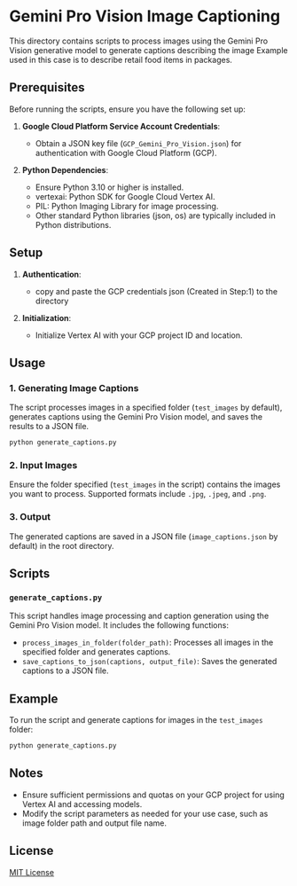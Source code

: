 # Gemini Pro Vision Image Captioning

This directory contains scripts to process images using the Gemini Pro Vision generative model to generate captions describing the image 
Example used in this case is to describe retail food items in packages.

## Prerequisites

Before running the scripts, ensure you have the following set up:

1. **Google Cloud Platform Service Account Credentials**:
   - Obtain a JSON key file (`GCP_Gemini_Pro_Vision.json`) for authentication with Google Cloud Platform (GCP).

2. **Python Dependencies**:
   - Ensure Python 3.10 or higher is installed.
   - vertexai: Python SDK for Google Cloud Vertex AI.
   - PIL: Python Imaging Library for image processing.
   - Other standard Python libraries (json, os) are typically included in Python distributions.

## Setup

1. **Authentication**:
   - copy and paste the GCP credentials json (Created in Step:1) to the directory

2. **Initialization**:
   - Initialize Vertex AI with your GCP project ID and location.

## Usage

### 1. Generating Image Captions

The script processes images in a specified folder (`test_images` by default), generates captions using the Gemini Pro Vision model, and saves the results to a JSON file.

```bash
python generate_captions.py
```

### 2. Input Images

Ensure the folder specified (`test_images` in the script) contains the images you want to process. Supported formats include `.jpg`, `.jpeg`, and `.png`.

### 3. Output

The generated captions are saved in a JSON file (`image_captions.json` by default) in the root directory.

## Scripts

### `generate_captions.py`

This script handles image processing and caption generation using the Gemini Pro Vision model. It includes the following functions:

- `process_images_in_folder(folder_path)`: Processes all images in the specified folder and generates captions.
- `save_captions_to_json(captions, output_file)`: Saves the generated captions to a JSON file.

## Example

To run the script and generate captions for images in the `test_images` folder:

```bash
python generate_captions.py
```

## Notes

- Ensure sufficient permissions and quotas on your GCP project for using Vertex AI and accessing models.
- Modify the script parameters as needed for your use case, such as image folder path and output file name.

## License

[MIT License](LICENSE)
